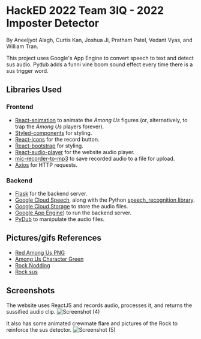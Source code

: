 # HackED 2022 Team 3IQ - 2022 Imposter Detector

By Aneeljyot Alagh, Curtis Kan, Joshua Ji, Pratham Patel, Vedant Vyas, and William Tran.

This project uses Google's App Engine to convert speech to text and detect sus audio. Pydub adds a funni vine boom sound effect every time there is a sus trigger word.

## Libraries Used

### Frontend

- [React-animation](https://formidable.com/open-source/react-animations/#:~:text=A%20collection%20of%20animations%20that,css) to animate the _Among Us_ figures (or, alternatively, to trap the _Among Us_ players forever).
- [Styled-components](https://styled-components.com/) for styling.
- [React-icons](https://react-icons.github.io/react-icons/) for the record button.
- [React-bootstrap](https://react-bootstrap.github.io/) for styling.
- [React-audio-player](https://www.npmjs.com/package/react-audio-player) for the website audio player.
- [mic-recorder-to-mp3](https://www.npmjs.com/package/mic-recorder-to-mp3) to save recorded audio to a file for upload.
- [Axios](https://www.npmjs.com/package/axios) for HTTP requests.

### Backend

- [Flask](https://flask.palletsprojects.com/en/2.0.x/) for the backend server.
- [Google Cloud Speech](https://cloud.google.com/speech-to-text), along with the Python [speech_recognition library](https://pypi.org/project/SpeechRecognition/).
- [Google Cloud Storage](https://cloud.google.com/storage) to store the audio files.
- [Google App Engine](https://cloud.google.com/appengine)) to run the backend server.
- [PyDub](https://github.com/jiaaro/pydub) to manipulate the audio files.

## Pictures/gifs References

- [Red Among Us PNG](https://www.graphicpie.com/wp-content/uploads/2020/11/red-among-us-png.png)
- [Among Us Character Green](https://www.enjpg.com/img/2020/among-us-character-14.png)
- [Rock Nodding](https://c.tenor.com/X24lJCALrgEAAAAd/rock-nodding.gif)
- [Rock sus](https://c.tenor.com/iVv-SN7A168AAAAM/the-rock-dwayne-johnson.gif)

## Screenshots

The website uses ReactJS and records audio, processes it, and returns the sussified audio clip.
![Screenshot (4)](https://user-images.githubusercontent.com/68800077/149674192-9374424b-9855-490b-b73c-a6293415dd5a.png)

It also has some animated crewmate flare and pictures of the Rock to reinforce the sus detector.
![Screenshot (5)](https://user-images.githubusercontent.com/68800077/149674223-4ef752f8-bbe2-436e-b592-d8e845504a5e.png)
